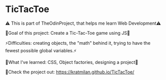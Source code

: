 # TicTacToe
⚠️ This is part of TheOdinProject, that helps me learn Web Development⚠️  
  
🧮Goal of this project: Create a Tic-Tac-Toe game using JS🧮  
  
⚡Difficulties: creating objects, the "math" behind it, trying to have the fewest possible global variables.⚡  
  
📗What I've learned: CSS, Object factories, designing a project📗  

👀Check the project out: https://kratmilan.github.io/TicTacToe/
